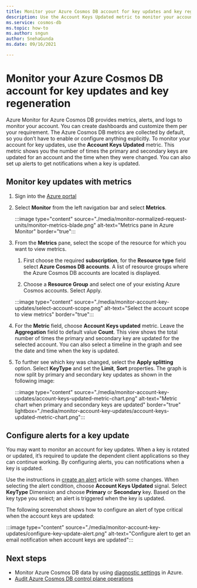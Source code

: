 ```yaml
---
title: Monitor your Azure Cosmos DB account for key updates and key regeneration
description: Use the Account Keys Updated metric to monitor your account for key updates. This metric shows you the number of times the primary and secondary keys are updated for an account and the time when they were changed.
ms.service: cosmos-db
ms.topic: how-to
ms.author: sngun
author: SnehaGunda 
ms.date: 09/16/2021

---
```


# Monitor your Azure Cosmos DB account for key updates and key regeneration

Azure Monitor for Azure Cosmos DB provides metrics, alerts, and logs to monitor your account. You can create dashboards and customize them per your requirement. The Azure Cosmos DB metrics are collected by default, so you don’t have to enable or configure anything explicitly. To monitor your account for key updates, use the **Account Keys Updated** metric. This metric shows you the number of times the primary and secondary keys are updated for an account and the time when they were changed. You can also set up alerts to get notifications when a key is updated.

## Monitor key updates with metrics

1. Sign into the [Azure portal](https://portal.azure.com/)

1. Select **Monitor** from the left navigation bar and select **Metrics**.

   :::image type="content" source="./media/monitor-normalized-request-units/monitor-metrics-blade.png" alt-text="Metrics pane in Azure Monitor" border="true":::

1. From the **Metrics** pane, select the scope of the resource for which you want to view metrics.

   1. First choose the required **subscription**, for the **Resource type** field select **Azure Cosmos DB accounts**. A list of resource groups where the Azure Cosmos DB accounts are located is displayed.

   1. Choose a **Resource Group** and select one of your existing Azure Cosmos accounts. Select Apply.

   :::image type="content" source="./media/monitor-account-key-updates/select-account-scope.png" alt-text="Select the account scope to view metrics" border="true":::

1. For the **Metric** field, choose **Account Keys updated** metric. Leave the **Aggregation** field to default value **Count**. This view shows the total number of times the primary and secondary key are updated for the selected account. You can also select a timeline in the graph and see the date and time when the key is updated.

1. To further see which key was changed, select the **Apply splitting** option. Select  **KeyType** and set the **Limit**, **Sort** properties. The graph is now split by primary and secondary key updates as shown in the following image:

   :::image type="content" source="./media/monitor-account-key-updates/account-keys-updated-metric-chart.png" alt-text="Metric chart when primary and secondary keys are updated" border="true" lightbox="./media/monitor-account-key-updates/account-keys-updated-metric-chart.png":::

## Configure alerts for a key update

You may want to monitor an account for key updates. When a key is rotated or updated, it’s required to update the dependent client applications so they can continue working. By configuring alerts, you can notifications when a key is updated.

Use the instructions in [create an alert](create-alerts.md) article with some changes. When selecting the alert condition, choose **Account Keys Updated** signal. Select **KeyType** Dimension and choose **Primary** or **Secondary** key. Based on the key type you select; an alert is triggered when the key is updated.

The following screenshot shows how to configure an alert of type critical when the account keys are updated:

:::image type="content" source="./media/monitor-account-key-updates/configure-key-update-alert.png" alt-text="Configure alert to get an email notification when account keys are updated":::

## Next steps

* Monitor Azure Cosmos DB data by using [diagnostic settings](cosmosdb-monitor-resource-logs.md) in Azure.
* [Audit Azure Cosmos DB control plane operations](audit-control-plane-logs.md)